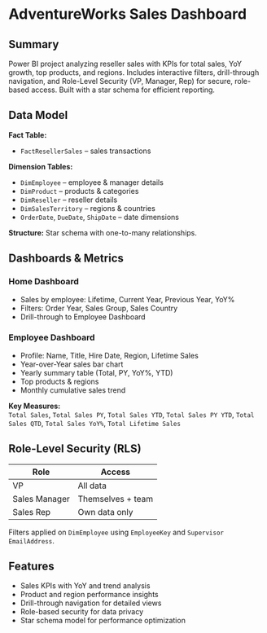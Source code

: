 # AdventureWorks Sales Dashboard

## Summary
Power BI project analyzing reseller sales with KPIs for total sales, YoY growth, top products, and regions. Includes interactive filters, drill-through navigation, and Role-Level Security (VP, Manager, Rep) for secure, role-based access. Built with a star schema for efficient reporting.

## Data Model
**Fact Table:**
- `FactResellerSales` – sales transactions

**Dimension Tables:**
- `DimEmployee` – employee & manager details
- `DimProduct` – products & categories
- `DimReseller` – reseller details
- `DimSalesTerritory` – regions & countries
- `OrderDate`, `DueDate`, `ShipDate` – date dimensions

**Structure:** Star schema with one-to-many relationships.

## Dashboards & Metrics

### Home Dashboard
- Sales by employee: Lifetime, Current Year, Previous Year, YoY%
- Filters: Order Year, Sales Group, Sales Country
- Drill-through to Employee Dashboard

### Employee Dashboard
- Profile: Name, Title, Hire Date, Region, Lifetime Sales
- Year-over-Year sales bar chart
- Yearly summary table (Total, PY, YoY%, YTD)
- Top products & regions
- Monthly cumulative sales trend

**Key Measures:**  
`Total Sales`, `Total Sales PY`, `Total Sales YTD`, `Total Sales PY YTD`, `Total Sales QTD`, `Total Sales YoY%`, `Total Lifetime Sales`

## Role-Level Security (RLS)
| Role          | Access |
|---------------|--------|
| VP            | All data |
| Sales Manager | Themselves + team |
| Sales Rep     | Own data only |

Filters applied on `DimEmployee` using `EmployeeKey` and `Supervisor EmailAddress`.

## Features
- Sales KPIs with YoY and trend analysis
- Product and region performance insights
- Drill-through navigation for detailed views
- Role-based security for data privacy
- Star schema model for performance optimization
